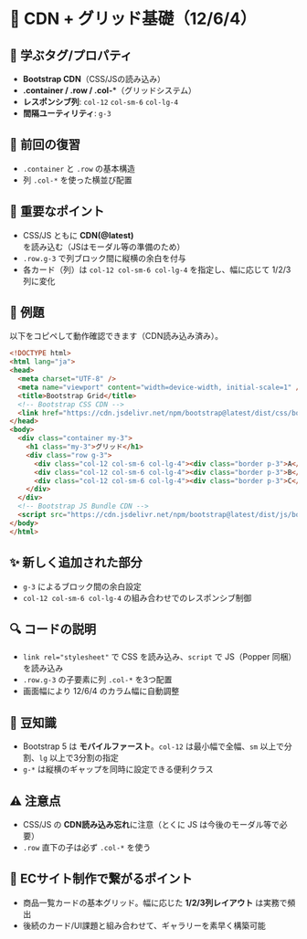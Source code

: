 # 📘 CDN + グリッド基礎（12/6/4）

## 🧩 学ぶタグ/プロパティ
- **Bootstrap CDN**（CSS/JSの読み込み）
- **.container / .row / .col-***（グリッドシステム）
- **レスポンシブ列**: `col-12` `col-sm-6` `col-lg-4`
- **間隔ユーティリティ**: `g-3`

## 🔁 前回の復習
- `.container` と `.row` の基本構造
- 列 `.col-*` を使った横並び配置

## 📌 重要なポイント
- CSS/JS ともに **CDN(@latest)** を読み込む（JSはモーダル等の準備のため）
- `.row.g-3` で列ブロック間に縦横の余白を付与
- 各カード（列）は `col-12 col-sm-6 col-lg-4` を指定し、幅に応じて 1/2/3 列に変化

## 🧪 例題
以下をコピペして動作確認できます（CDN読み込み済み）。

```html
<!DOCTYPE html>
<html lang="ja">
<head>
  <meta charset="UTF-8" />
  <meta name="viewport" content="width=device-width, initial-scale=1" />
  <title>Bootstrap Grid</title>
  <!-- Bootstrap CSS CDN -->
  <link href="https://cdn.jsdelivr.net/npm/bootstrap@latest/dist/css/bootstrap.min.css" rel="stylesheet">
</head>
<body>
  <div class="container my-3">
    <h1 class="my-3">グリッド</h1>
    <div class="row g-3">
      <div class="col-12 col-sm-6 col-lg-4"><div class="border p-3">A</div></div>
      <div class="col-12 col-sm-6 col-lg-4"><div class="border p-3">B</div></div>
      <div class="col-12 col-sm-6 col-lg-4"><div class="border p-3">C</div></div>
    </div>
  </div>
  <!-- Bootstrap JS Bundle CDN -->
  <script src="https://cdn.jsdelivr.net/npm/bootstrap@latest/dist/js/bootstrap.bundle.min.js"></script>
</body>
</html>
```

## ✨ 新しく追加された部分
- `g-3` によるブロック間の余白設定
- `col-12 col-sm-6 col-lg-4` の組み合わせでのレスポンシブ制御

## 🔍 コードの説明
- `link rel="stylesheet"` で CSS を読み込み、`script` で JS（Popper 同梱）を読み込み
- `.row.g-3` の子要素に列 `.col-*` を3つ配置
- 画面幅により 12/6/4 のカラム幅に自動調整

## 📖 豆知識
- Bootstrap 5 は **モバイルファースト**。`col-12` は最小幅で全幅、`sm` 以上で分割、`lg` 以上で3分割の指定
- `g-*` は縦横のギャップを同時に設定できる便利クラス

## ⚠️ 注意点
- CSS/JS の **CDN読み込み忘れ**に注意（とくに JS は今後のモーダル等で必要）
- `.row` 直下の子は必ず `.col-*` を使う

## 🛒 ECサイト制作で繋がるポイント
- 商品一覧カードの基本グリッド。幅に応じた **1/2/3列レイアウト** は実務で頻出
- 後続のカード/UI課題と組み合わせて、ギャラリーを素早く構築可能
